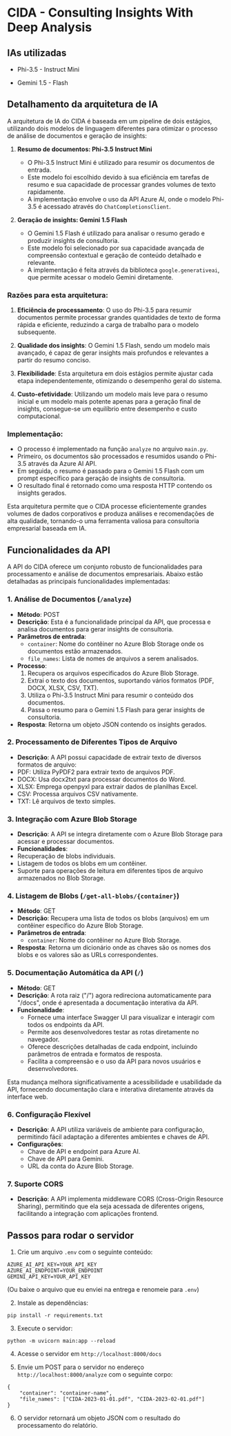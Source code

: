 # CIDA - Consulting Insights With Deep Analysis

## IAs utilizadas

- Phi-3.5 - Instruct Mini

- Gemini 1.5 - Flash

## Detalhamento da arquitetura de IA

A arquitetura de IA do CIDA é baseada em um pipeline de dois estágios, utilizando dois modelos de linguagem diferentes para otimizar o processo de análise de documentos e geração de insights:

1. **Resumo de documentos: Phi-3.5 Instruct Mini**
   - O Phi-3.5 Instruct Mini é utilizado para resumir os documentos de entrada.
   - Este modelo foi escolhido devido à sua eficiência em tarefas de resumo e sua capacidade de processar grandes volumes de texto rapidamente.
   - A implementação envolve o uso da API Azure AI, onde o modelo Phi-3.5 é acessado através do `ChatCompletionsClient`.

2. **Geração de insights: Gemini 1.5 Flash**
   - O Gemini 1.5 Flash é utilizado para analisar o resumo gerado e produzir insights de consultoria.
   - Este modelo foi selecionado por sua capacidade avançada de compreensão contextual e geração de conteúdo detalhado e relevante.
   - A implementação é feita através da biblioteca `google.generativeai`, que permite acessar o modelo Gemini diretamente.

### Razões para esta arquitetura:

1. **Eficiência de processamento**: O uso do Phi-3.5 para resumir documentos permite processar grandes quantidades de texto de forma rápida e eficiente, reduzindo a carga de trabalho para o modelo subsequente.

2. **Qualidade dos insights**: O Gemini 1.5 Flash, sendo um modelo mais avançado, é capaz de gerar insights mais profundos e relevantes a partir do resumo conciso.

3. **Flexibilidade**: Esta arquitetura em dois estágios permite ajustar cada etapa independentemente, otimizando o desempenho geral do sistema.

4. **Custo-efetividade**: Utilizando um modelo mais leve para o resumo inicial e um modelo mais potente apenas para a geração final de insights, consegue-se um equilíbrio entre desempenho e custo computacional.

### Implementação:

- O processo é implementado na função `analyze` no arquivo `main.py`.
- Primeiro, os documentos são processados e resumidos usando o Phi-3.5 através da Azure AI API.
- Em seguida, o resumo é passado para o Gemini 1.5 Flash com um prompt específico para geração de insights de consultoria.
- O resultado final é retornado como uma resposta HTTP contendo os insights gerados.

Esta arquitetura permite que o CIDA processe eficientemente grandes volumes de dados corporativos e produza análises e recomendações de alta qualidade, tornando-o uma ferramenta valiosa para consultoria empresarial baseada em IA.


## Funcionalidades da API

A API do CIDA oferece um conjunto robusto de funcionalidades para processamento e análise de documentos empresariais. Abaixo estão detalhadas as principais funcionalidades implementadas:

### 1. Análise de Documentos (`/analyze`)

- **Método**: POST
- **Descrição**: Esta é a funcionalidade principal da API, que processa e analisa documentos para gerar insights de consultoria.
- **Parâmetros de entrada**:
  - `container`: Nome do contêiner no Azure Blob Storage onde os documentos estão armazenados.
  - `file_names`: Lista de nomes de arquivos a serem analisados.
- **Processo**:
  1. Recupera os arquivos especificados do Azure Blob Storage.
  2. Extrai o texto dos documentos, suportando vários formatos (PDF, DOCX, XLSX, CSV, TXT).
  3. Utiliza o Phi-3.5 Instruct Mini para resumir o conteúdo dos documentos.
  4. Passa o resumo para o Gemini 1.5 Flash para gerar insights de consultoria.
- **Resposta**: Retorna um objeto JSON contendo os insights gerados.

### 2. Processamento de Diferentes Tipos de Arquivo

- **Descrição**: A API possui capacidade de extrair texto de diversos formatos de arquivo:
- PDF: Utiliza PyPDF2 para extrair texto de arquivos PDF.
- DOCX: Usa docx2txt para processar documentos do Word.
- XLSX: Emprega openpyxl para extrair dados de planilhas Excel.
- CSV: Processa arquivos CSV nativamente.
- TXT: Lê arquivos de texto simples.

### 3. Integração com Azure Blob Storage

- **Descrição**: A API se integra diretamente com o Azure Blob Storage para acessar e processar documentos.
- **Funcionalidades**:
- Recuperação de blobs individuais.
- Listagem de todos os blobs em um contêiner.
- Suporte para operações de leitura em diferentes tipos de arquivo armazenados no Blob Storage.

### 4. Listagem de Blobs (`/get-all-blobs/{container}`)

- **Método**: GET
- **Descrição**: Recupera uma lista de todos os blobs (arquivos) em um contêiner específico do Azure Blob Storage.
- **Parâmetros de entrada**:
  - `container`: Nome do contêiner no Azure Blob Storage.
- **Resposta**: Retorna um dicionário onde as chaves são os nomes dos blobs e os valores são as URLs correspondentes.

### 5. Documentação Automática da API (`/`)

- **Método**: GET
- **Descrição**: A rota raiz ("/") agora redireciona automaticamente para "/docs", onde é apresentada a documentação interativa da API.
- **Funcionalidade**:
  - Fornece uma interface Swagger UI para visualizar e interagir com todos os endpoints da API.
  - Permite aos desenvolvedores testar as rotas diretamente no navegador.
  - Oferece descrições detalhadas de cada endpoint, incluindo parâmetros de entrada e formatos de resposta.
  - Facilita a compreensão e o uso da API para novos usuários e desenvolvedores.

Esta mudança melhora significativamente a acessibilidade e usabilidade da API, fornecendo documentação clara e interativa diretamente através da interface web.

### 6. Configuração Flexível

- **Descrição**: A API utiliza variáveis de ambiente para configuração, permitindo fácil adaptação a diferentes ambientes e chaves de API.
- **Configurações**:
  - Chave de API e endpoint para Azure AI.
  - Chave de API para Gemini.
  - URL da conta do Azure Blob Storage.

### 7. Suporte CORS

- **Descrição**: A API implementa middleware CORS (Cross-Origin Resource Sharing), permitindo que ela seja acessada de diferentes origens, facilitando a integração com aplicações frontend.

## Passos para rodar o servidor

1. Crie um arquivo `.env` com o seguinte conteúdo:

```
AZURE_AI_API_KEY=YOUR_API_KEY
AZURE_AI_ENDPOINT=YOUR_ENDPOINT
GEMINI_API_KEY=YOUR_API_KEY
```
(Ou baixe o arquivo que eu enviei na entrega e renomeie para `.env`)

2. Instale as dependências:

```
pip install -r requirements.txt
```

3. Execute o servidor:

```
python -m uvicorn main:app --reload
```

4. Acesse o servidor em `http://localhost:8000/docs`

5. Envie um POST para o servidor no endereço `http://localhost:8000/analyze` com o seguinte corpo:

```
{
    "container": "container-name",
    "file_names": ["CIDA-2023-01-01.pdf", "CIDA-2023-02-01.pdf"]
}
```

6. O servidor retornará um objeto JSON com o resultado do processamento do relatório.

